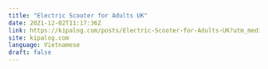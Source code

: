 ```yaml
---
title: "Electric Scooter for Adults UK"
date: 2021-12-02T11:17:36Z
link: https://kipalog.com/posts/Electric-Scooter-for-Adults-UK?utm_medium=RSS&utm_source=news.12bit.vn
site: kipalog.com
language: Vietnamese
draft: false
---
```

